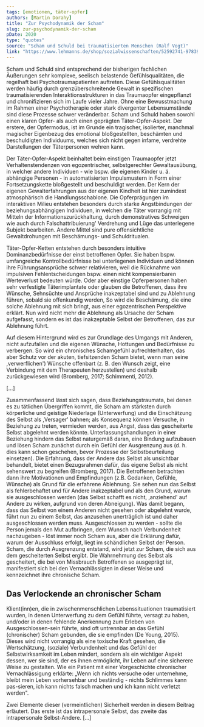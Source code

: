 ```yaml
---
tags: [emotionen, täter-opfer]
authors: [Martin Dorahy]
title: "Zur Psychodynamik der Scham"
slug: zur-psychodynamik-der-scham
pDate: 2020
type: "quotes"
source: "Scham und Schuld bei traumatisierten Menschen (Ralf Vogt)"
link: "https://www.lehmanns.de/shop/sozialwissenschaften/52592741-9783965431164-scham-und-schuld-bei-traumatisierten-menschen"
---
```


Scham und Schuld sind entsprechend der bisherigen fachlichen Äußerungen sehr komplexe, seelisch belastende Gefühlsqualitäten, die regelhaft bei Psychotraumapatienten auftreten. Diese Gefühlsqualitäten werden häufig durch grenzüberschreitende Gewalt in spezifischen traumatisierenden Interaktionsstrukturen in das Traumaopfer eingepflanzt und chronifizieren sich im Laufe vieler Jahre. Ohne eine Bewusstmachung im Rahmen einer Psychotherapie oder stark divergenter Lebensumstände sind diese Prozesse schwer veränderbar. Scham und Schuld haben sowohl einen klaren Opfer- als auch einen geprägten Täter-Opfer-Aspekt. Der erstere, der Opfermodus, ist im Grunde ein tragischer, isolierter, manchmal magischer Eigenbezug des emotional bloßgestellten, beschämten und beschuldigten Individuums, welches sich nicht gegen infame, verdrehte Darstellungen der Täterpersonen wehren kann.

Der Täter-Opfer-Aspekt beinhaltet beim einstigen Traumaopfer jetzt Verhaltenstendenzen von egozentrischer, selbstgerechter Gewaltausübung, in welcher andere Individuen - wie bspw. die eigenen Kinder u. ä. abhängige Personen - in automatisierten Impulsmustern in Form einer Fortsetzungskette bloßgestellt und beschuldigt werden. Der Kern der eigenen Gewalterfahrungen aus der eigenen Kindheit ist hier zumindest atmosphärisch die Handlungsschablone. Die Opferprägungen im interaktiven Milieu entstehen besonders durch starke Angstbindungen der beziehungsabhängigen Individuen, in welchen die Täter vorrangig mit Mitteln der Informationszurückhaltung, durch demonstratives Schweigen wie auch durch Falschattribuierung' Verdrehung und Lüge das unterlegene Subjekt bearbeiten. Andere Mittel sind pure offensichtliche Gewaltdrohungen mit Beschämungs- und Schuldritualen.

Täter-Opfer-Ketten entstehen durch besonders intuitive Dominanzbedürfnisse der einst betroffenen Opfer. Sie haben bspw. umfangreiche Kontrollbedürfnisse bei unterlegenen Individuen und können ihre Führungsansprüche schwer relativieren, weil die Rücknahme von impulsiven Fehlentscheidungen bspw. einen nicht kompensierbaren Werteverlust bedeuten würde. Oder aber einstige Opferpersonen haben sehr verfestigte Täterimplantate oder glauben die Betroffenen, dass ihre Wünsche, Sehnsüchte und Ansprüche inakzeptabel sind und zu Ablehnung führen, sobald sie offenkundig werden, So wird die Beschämung, die eine solche Ablehnung mit sich bringt, aus einer egozentrischen Perspektive erklärt. Nun wird nicht mehr die Ablehnung als Ursache der Scham aufgefasst, sondern es ist das inakzeptable Selbst der Betroffenen, das zur Ablehnung führt.

Auf diesem Hintergrund wird es zur Grundlage des Umgangs mit Anderen, nicht aufzufallen und die eigenen Wünsche, Hottungen und Bedürfnisse zu verbergen. So wird ein chronisches Schamgefühl aufrechterhalten, das aber Schutz vor der akuten, tiefsitzenden Scham bietet, wenn man seine ,verwerflichen') Wünsche offenbart (z. B. den Wunsch zeigt, eine Verbindung mit dem Therapeuten herzustellen) und deshalb zurückgewiesen wird (Bromberg, 2017; Schimmenti, 2012).

[…]

Zusammenfassend lässt sich sagen, dass Beziehungstraumata, bei denen es zu tätlichen Übergriffen kommt, die Scham am stärksten durch körperliche und geistige Niederlage (Unterwerfung) und die Einschätzung des Selbst als ,Versager' bahnen; als Konsequenz können Versuche, in Beziehung zu treten, vermieden werden, aus Angst, dass das gescheiterte Selbst abgelehnt werden könnte. Unterlassungshandlungen in einer Beziehung hindern das Selbst naturgemäß daran, eine Bindung aufzubauen und lösen Scham zunächst durch ein Gefühl der Ausgrenzung aus (d. h. dies kann schon geschehen, bevor Prozesse der Selbstbeurteilung einsetzen). Die Erfahrung, dass der Andere das Selbst als unsichtbar behandelt, bietet einen Bezugsrahmen dafür, das eigene Selbst als nicht sehenswert zu begreifen (Bromberg, 2017). Die Betroffenen betrachten dann ihre Motivationen und Empfindungen (z.B. Gedanken, Gefühle, Wünsche) als Grund für die erfahrene Ablehnung. Sie sehen nun das Selbst als fehlerbehaftet und für Andere inakzeptabel und als den Grund, warum sie ausgeschlossen werden (das Selbst schafft es nicht, ,anziehend' auf Andere zu wirken, aufgrund von deren Abneigung). Was damit begann, dass das Selbst von einem Anderen nicht gesehen oder abgelehnt wurde, führt nun zu einem Selbst, das anzusehen unerträglich ist und daher ausgeschlossen werden muss. Ausgeschlossen zu werden - sollte die Person jemals den Mut aufbringen, dem Wunsch nach Verbundenheit nachzugeben - löst immer noch Scham aus, aber die Erklärung dafür, warum der Ausschluss erfolgt, liegt im schändlichen Selbst der Person. Scham, die durch Ausgrenzung entstand, wird jetzt zur Scham, die sich aus dem gescheiterten Selbst ergibt. Die Wahrnehmung des Selbst als gescheitert, die bei von Missbrauch Betroffenen so ausgeprägt ist, manifestiert sich bei den Vernachlässigten in dieser Weise und kennzeichnet ihre chronische Scham.

## Das Verlockende an chronischer Scham

Klient(inn)en, die in zwischenmenschlichen Lebenssituationen traumatisiert wurden, in denen Unterwerfung zu dem Gefühl führte, versagt zu haben, und/oder in denen fehlende Anerkennung zum Erleben von Ausgeschlossen-sein führte, sind oft untrennbar an das Gefühl (chronischer) Scham gebunden, die sie empfinden (De Young, 2015). Dieses wird nicht vorrangig als eine toxische Kraft gesehen, die Wertschätzung, (soziale) Verbundenheit und das Gefühl der Selbstwirksamkeit im Leben mindert, sondern als ein wichtiger Aspekt dessen, wer sie sind, der es ihnen ermöglicht, ihr Leben auf eine sicherere Weise zu gestalten. Wie ein Patient mit einer Vorgeschichte chronischer Vernachlässigung erklärte: „Wenn ich nichts versuche oder unternehme, bleibt mein Leben vorhersehbar und beständig - nichts Schlimmes kann pas-sieren, ich kann nichts falsch machen und ich kann nicht verletzt werden".

Zwei Elemente dieser (vermeintlichen) Sicherheit werden in diesem Beitrag erläutert. Das erste ist das intrapersonale Selbst, das zweite das intrapersonale Selbst-Andere. […]
